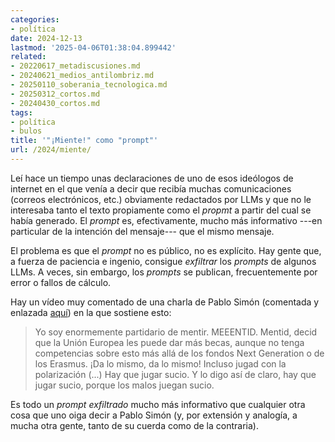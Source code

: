 ```yaml
---
categories:
- política
date: 2024-12-13
lastmod: '2025-04-06T01:38:04.899442'
related:
- 20220617_metadiscusiones.md
- 20240621_medios_antilombriz.md
- 20250110_soberania_tecnologica.md
- 20250312_cortos.md
- 20240430_cortos.md
tags:
- política
- bulos
title: '"¡Miente!" como "prompt"'
url: /2024/miente/
---
```


Leí hace un tiempo unas declaraciones de uno de esos ideólogos de internet en el que venía a decir que recibía muchas comunicaciones (correos electrónicos, etc.) obviamente redactados por LLMs y que no le interesaba tanto el texto propiamente como el _propmt_ a partir del cual se había generado. El _prompt_ es, efectivamente, mucho más informativo ---en particular de la intención del mensaje--- que el mismo mensaje.

El problema es que el _prompt_ no es público, no es explícito. Hay gente que, a fuerza de paciencia e ingenio, consigue _exfiltrar_ los _prompts_ de algunos LLMs. A veces, sin embargo, los _prompts_ se publican, frecuentemente por error o fallos de cálculo.

Hay un vídeo muy comentado de una charla de Pablo Simón (comentada y enlazada [aquí](https://www.vozpopuli.com/opinion/progreso-europa-democracia-miente.html)) en la que sostiene esto:

> Yo soy enormemente partidario de mentir. MEEENTID. Mentid, decid que la Unión Europea les puede dar más becas, aunque no tenga competencias sobre esto más allá de los fondos Next Generation o de los Erasmus. ¡Da lo mismo, da lo mismo! Incluso jugad con la polarización (...) Hay que jugar sucio. Y lo digo así de claro, hay que jugar sucio, porque los malos juegan sucio.

Es todo un _prompt_ _exfiltrado_ mucho más informativo que cualquier otra cosa que uno oiga decir a Pablo Simón (y, por extensión y analogía, a mucha otra gente, tanto de su cuerda como de la contraria).